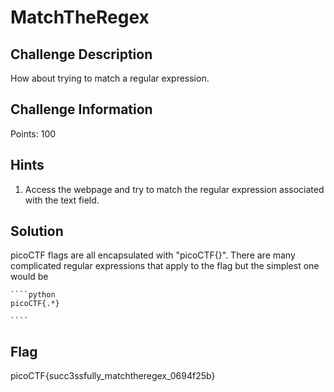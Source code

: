 # MatchTheRegex

## Challenge Description

How about trying to match a regular expression.

## Challenge Information

Points: 100

## Hints

1) Access the webpage and try to match the regular expression associated with the text field.

## Solution

picoCTF flags are all encapsulated with "picoCTF{<flag goes here>}". There are many complicated regular expressions that apply to the flag but the simplest one would be
    
    ````python
    picoCTF{.*}
    
    ````


## Flag

picoCTF{succ3ssfully_matchtheregex_0694f25b}
